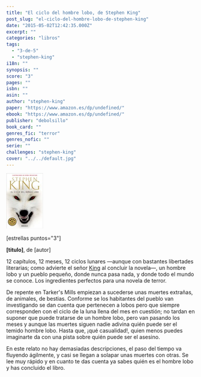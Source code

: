 ```yaml
---
title: "El ciclo del hombre lobo, de Stephen King"
post_slug: "el-ciclo-del-hombre-lobo-de-stephen-king"
date: "2015-05-02T12:42:35.000Z"
excerpt: ""
categories: "libros"
tags: 
  - "3-de-5"
  - "stephen-king"
i18n: ""
synopsis: ""
score: "3"
pages: ""
isbn: ""
asin: ""
author: "stephen-king"
paper: "https://www.amazon.es/dp/undefined/"
ebook: "https://www.amazon.es/dp/undefined/"
publisher: "debolsillo"
book_card: ""
genres_fic: "terror"
genres_nofic: ""
serie: ""
challenges: "stephen-king"
cover: "../../default.jpg"
---
```


![[titulo-foto]](images/ciclo-hombre-lobo-p.jpg)

\[estrellas puntos="3"\]

**\[titulo\]**, de \[autor\]

12 capítulos, 12 meses, 12 ciclos lunares —aunque con bastantes libertades literarias; como advierte el señor [King](http://fjp.es/autor/stephen-king "Stephen King") al concluir la novela—, un hombre lobo y un pueblo pequeño, donde nunca pasa nada, y donde todo el mundo se conoce. Los ingredientes perfectos para una novela de terror.

De repente en Tarker's Mills empiezan a sucederse unas muertes extrañas, de animales, de bestias. Conforme se los habitantes del pueblo van investigando se dan cuenta que pertenecen a lobos pero que siempre corresponden con el ciclo de la luna llena del mes en cuestión; no tardan en suponer que puede tratarse de un hombre lobo, pero van pasando los meses y aunque las muertes siguen nadie adivina quién puede ser el temido hombre lobo. Hasta que, ¡qué casualidad!, quien menos puedes imaginarte da con una pista sobre quién puede ser el asesino.

En este relato no hay demasiadas descripciones, el paso del tiempo va fluyendo ágilmente, y casi se llegan a solapar unas muertes con otras. Se lee muy rápido y en cuanto te das cuenta ya sabes quién es el hombre lobo y has concluido el libro.
